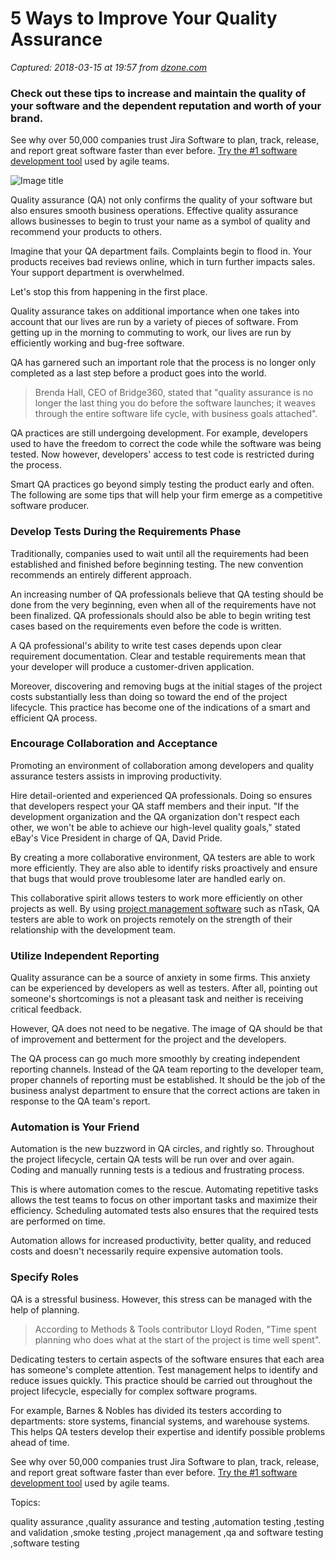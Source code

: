 # 5 Ways to Improve Your Quality Assurance

_Captured: 2018-03-15 at 19:57 from [dzone.com](https://dzone.com/articles/5-ways-to-improve-your-quality-assurance?edition=367199&utm_source=Daily%20Digest&utm_medium=email&utm_campaign=Daily%20Digest%202018-03-15)_

###  Check out these tips to increase and maintain the quality of your software and the dependent reputation and worth of your brand. 

See why over 50,000 companies trust Jira Software to plan, track, release, and report great software faster than ever before. [Try the #1 software development tool](https://dzone.com/go?i=281431&u=https%3A%2F%2Fwww.atlassian.com%2Fsoftware%2Fjira%3Futm_source%3Ddzone%26utm_medium%3Ddisplay%26utm_campaign%3Djira_adexp-psa-exp_global-eng_dzone-pre-post-roll-text%26utm_term%3DTry-the-number-one-software-development) used by agile teams.

![Image title](https://dzone.com/storage/temp/8424510-qa-blogpost.png)

Quality assurance (QA) not only confirms the quality of your software but also ensures smooth business operations. Effective quality assurance allows businesses to begin to trust your name as a symbol of quality and recommend your products to others.

Imagine that your QA department fails. Complaints begin to flood in. Your products receives bad reviews online, which in turn further impacts sales. Your support department is overwhelmed.

Let's stop this from happening in the first place.

Quality assurance takes on additional importance when one takes into account that our lives are run by a variety of pieces of software. From getting up in the morning to commuting to work, our lives are run by efficiently working and bug-free software.

QA has garnered such an important role that the process is no longer only completed as a last step before a product goes into the world.

> Brenda Hall, CEO of Bridge360, stated that "quality assurance is no longer the last thing you do before the software launches; it weaves through the entire software life cycle, with business goals attached". 

QA practices are still undergoing development. For example, developers used to have the freedom to correct the code while the software was being tested. Now however, developers' access to test code is restricted during the process.

Smart QA practices go beyond simply testing the product early and often. The following are some tips that will help your firm emerge as a competitive software producer.

### Develop Tests During the Requirements Phase

Traditionally, companies used to wait until all the requirements had been established and finished before beginning testing. The new convention recommends an entirely different approach.

An increasing number of QA professionals believe that QA testing should be done from the very beginning, even when all of the requirements have not been finalized. QA professionals should also be able to begin writing test cases based on the requirements even before the code is written.

A QA professional's ability to write test cases depends upon clear requirement documentation. Clear and testable requirements mean that your developer will produce a customer-driven application.

Moreover, discovering and removing bugs at the initial stages of the project costs substantially less than doing so toward the end of the project lifecycle. This practice has become one of the indications of a smart and efficient QA process.

### **Encourage Collaboration and Acceptance**

Promoting an environment of collaboration among developers and quality assurance testers assists in improving productivity.

Hire detail-oriented and experienced QA professionals. Doing so ensures that developers respect your QA staff members and their input. "If the development organization and the QA organization don't respect each other, we won't be able to achieve our high-level quality goals," stated eBay's Vice President in charge of QA, David Pride.

By creating a more collaborative environment, QA testers are able to work more efficiently. They are also able to identify risks proactively and ensure that bugs that would prove troublesome later are handled early on.

This collaborative spirit allows testers to work more efficiently on other projects as well. By using [project management software](https://www.ntaskmanager.com/product/project-management-software) such as nTask, QA testers are able to work on projects remotely on the strength of their relationship with the development team.

### **Utilize Independent Reporting**

Quality assurance can be a source of anxiety in some firms. This anxiety can be experienced by developers as well as testers. After all, pointing out someone's shortcomings is not a pleasant task and neither is receiving critical feedback.

However, QA does not need to be negative. The image of QA should be that of improvement and betterment for the project and the developers.

The QA process can go much more smoothly by creating independent reporting channels. Instead of the QA team reporting to the developer team, proper channels of reporting must be established. It should be the job of the business analyst department to ensure that the correct actions are taken in response to the QA team's report.

### **Automation is Your Friend**

Automation is the new buzzword in QA circles, and rightly so. Throughout the project lifecycle, certain QA tests will be run over and over again. Coding and manually running tests is a tedious and frustrating process.

This is where automation comes to the rescue. Automating repetitive tasks allows the test teams to focus on other important tasks and maximize their efficiency. Scheduling automated tests also ensures that the required tests are performed on time.

Automation allows for increased productivity, better quality, and reduced costs and doesn't necessarily require expensive automation tools.

### **Specify Roles**

QA is a stressful business. However, this stress can be managed with the help of planning.

> According to Methods & Tools contributor Lloyd Roden, "Time spent planning who does what at the start of the project is time well spent". 

Dedicating testers to certain aspects of the software ensures that each area has someone's complete attention. Test management helps to identify and reduce issues quickly. This practice should be carried out throughout the project lifecycle, especially for complex software programs.

For example, Barnes & Nobles has divided its testers according to departments: store systems, financial systems, and warehouse systems. This helps QA testers develop their expertise and identify possible problems ahead of time.

See why over 50,000 companies trust Jira Software to plan, track, release, and report great software faster than ever before. [Try the #1 software development tool](https://dzone.com/go?i=281432&u=https%3A%2F%2Fwww.atlassian.com%2Fsoftware%2Fjira%3Futm_source%3Ddzone%26utm_medium%3Ddisplay%26utm_campaign%3Djira_adexp-psa-exp_global-eng_dzone-pre-post-roll-text%26utm_term%3DTry-the-number-one-software-development) used by agile teams.

Topics:

quality assurance ,quality assurance and testing ,automation testing ,testing and validation ,smoke testing ,project management ,qa and software testing ,software testing
